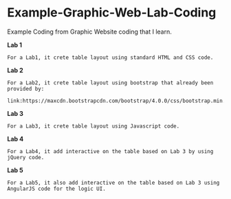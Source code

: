 # Example-Graphic-Web-Lab-Coding
Example Coding from Graphic Website coding that I learn.

**Lab 1**
```
For a Lab1, it crete table layout using standard HTML and CSS code.
```

**Lab 2**
```
For a Lab2, it crete table layout using bootstrap that already been provided by:

link:https://maxcdn.bootstrapcdn.com/bootstrap/4.0.0/css/bootstrap.min.css
```

**Lab 3**
```
For a Lab3, it crete table layout using Javascript code.
```

**Lab 4**
```
For a Lab4, it add interactive on the table based on Lab 3 by using jQuery code.
```

**Lab 5**
```
For a Lab5, it also add interactive on the table based on Lab 3 using AngularJS code for the logic UI.
```
